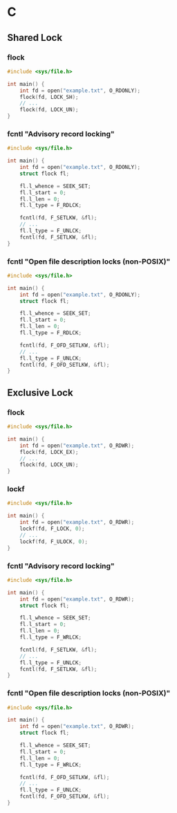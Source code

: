 # C

## Shared Lock

### flock

```c
#include <sys/file.h>

int main() {
    int fd = open("example.txt", O_RDONLY);
    flock(fd, LOCK_SH);
    // ...
    flock(fd, LOCK_UN);
}
```

### fcntl "Advisory record locking"

```c
#include <sys/file.h>

int main() {
    int fd = open("example.txt", O_RDONLY);
    struct flock fl;

    fl.l_whence = SEEK_SET;
    fl.l_start = 0;
    fl.l_len = 0;
    fl.l_type = F_RDLCK;

    fcntl(fd, F_SETLKW, &fl);
    // ...
    fl.l_type = F_UNLCK;
    fcntl(fd, F_SETLKW, &fl);
}
```

### fcntl "Open file description locks (non-POSIX)"

```c title="WIP"
#include <sys/file.h>

int main() {
    int fd = open("example.txt", O_RDONLY);
    struct flock fl;

    fl.l_whence = SEEK_SET;
    fl.l_start = 0;
    fl.l_len = 0;
    fl.l_type = F_RDLCK;

    fcntl(fd, F_OFD_SETLKW, &fl);
    // ...
    fl.l_type = F_UNLCK;
    fcntl(fd, F_OFD_SETLKW, &fl);
}
```

## Exclusive Lock

### flock

```c
#include <sys/file.h>

int main() {
    int fd = open("example.txt", O_RDWR);
    flock(fd, LOCK_EX);
    // ...
    flock(fd, LOCK_UN);
}
```

### lockf

```c
#include <sys/file.h>

int main() {
    int fd = open("example.txt", O_RDWR);
    lockf(fd, F_LOCK, 0);
    // ...
    lockf(fd, F_ULOCK, 0);
}
```

### fcntl "Advisory record locking"

```c
#include <sys/file.h>

int main() {
    int fd = open("example.txt", O_RDWR);
    struct flock fl;

    fl.l_whence = SEEK_SET;
    fl.l_start = 0;
    fl.l_len = 0;
    fl.l_type = F_WRLCK;

    fcntl(fd, F_SETLKW, &fl);
    // ...
    fl.l_type = F_UNLCK;
    fcntl(fd, F_SETLKW, &fl);
}
```

### fcntl "Open file description locks (non-POSIX)"

```c title="WIP"
#include <sys/file.h>

int main() {
    int fd = open("example.txt", O_RDWR);
    struct flock fl;

    fl.l_whence = SEEK_SET;
    fl.l_start = 0;
    fl.l_len = 0;
    fl.l_type = F_WRLCK;

    fcntl(fd, F_OFD_SETLKW, &fl);
    // ...
    fl.l_type = F_UNLCK;
    fcntl(fd, F_OFD_SETLKW, &fl);
}
```